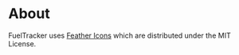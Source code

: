 # About

FuelTracker uses [Feather Icons](https://feathericons.com) which are distributed under the MIT License.
